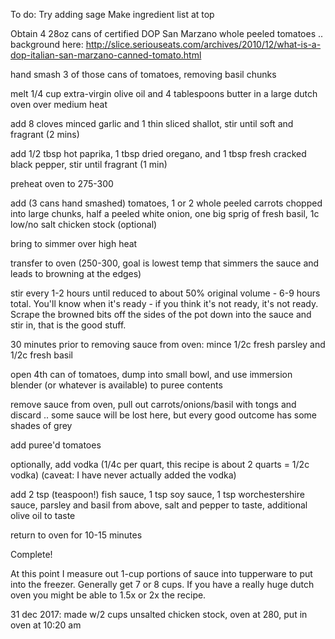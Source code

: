 To do:
Try adding sage
Make ingredient list at top

Obtain 4 28oz cans of certified DOP San Marzano whole peeled tomatoes
.. background here:
http://slice.seriouseats.com/archives/2010/12/what-is-a-dop-italian-san-marzano-canned-tomato.html

hand smash 3 of those cans of tomatoes, removing basil chunks

melt 1/4 cup extra-virgin olive oil and 4 tablespoons butter in a large dutch oven over medium heat

add 8 cloves minced garlic and 1 thin sliced shallot, stir until soft and fragrant (2 mins)

add 1/2 tbsp hot paprika, 1 tbsp dried oregano, and 1 tbsp fresh cracked black pepper, stir until fragrant (1 min)

preheat oven to 275-300

add (3 cans hand smashed) tomatoes, 1 or 2 whole peeled carrots chopped into large chunks, half a peeled white onion, one big sprig of fresh basil, 1c low/no salt chicken stock (optional)

bring to simmer over high heat

transfer to oven (250-300, goal is lowest temp that simmers the sauce and leads to browning at the edges)

stir every 1-2 hours until reduced to about 50% original volume - 6-9 hours total. You'll know when it's ready - if you think it's not ready, it's not ready. Scrape the browned bits off the sides of the pot down into the sauce and stir in, that is the good stuff.

30 minutes prior to removing sauce from oven: mince 1/2c fresh parsley and 1/2c fresh basil

open 4th can of tomatoes, dump into small bowl, and use immersion blender (or whatever is available) to puree contents

remove sauce from oven, pull out carrots/onions/basil with tongs and discard .. some sauce will be lost here, but every good outcome has some shades of grey

add puree'd tomatoes

optionally, add vodka (1/4c per quart, this recipe is about 2 quarts = 1/2c vodka) (caveat: I have never actually added the vodka)

add 2 tsp (teaspoon!) fish sauce, 1 tsp soy sauce, 1 tsp worchestershire sauce, parsley and basil from above, salt and pepper to taste, additional olive oil to taste

return to oven for 10-15 minutes

Complete!

At this point I measure out 1-cup portions of sauce into tupperware to put into the freezer. Generally get 7 or 8 cups. If you have a really huge dutch oven you might be able to 1.5x or 2x the recipe.

31 dec 2017: made w/2 cups unsalted chicken stock, oven at 280, put in oven at 10:20 am
